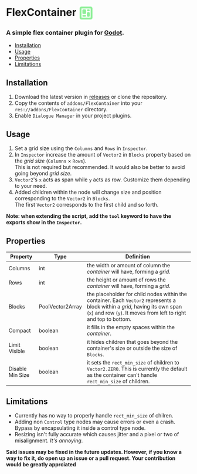 # FlexContainer <img align="center" alt="icon" width="40px" src="https://github.com/Nif-kun/godot-flex-container/blob/main/addons/FlexContainer/res/icon.svg" />
### A simple flex container plugin for <a href="https://godotengine.org">Godot</a>.
 
* <a href="#installation">Installation</a></li>
* <a href="#usage">Usage</a></li>
* <a href="#properties">Properties</a></li>
* <a href="#limitations">Limitations</a></li>


## <a name="installation">Installation</a>
1. Download the latest version in <a href="https://github.com/Nif-kun/godot-flex-container/releases">releases</a> or clone the repository.
2. Copy the contents of `addons/FlexContainer` into your `res://addons/FlexContainer` directory.
3. Enable `Dialogue Manager` in your project plugins.


## <a name="usage">Usage</a>
1. Set a grid size using the `Columns` and `Rows` in `Inspector`.
2. In `Inspector` increase the amount of `Vector2` in `Blocks` property based on the *grid size* (`Columns` × `Rows`). 
<br /> This is not required but recommended. It would also be better to avoid going beyond *grid size*.
3. `Vector2`'s `x` acts as span while `y` acts as row. Customize them depending to your need.
4. Added children within the node will change size and position corresponding to the `Vector2` in `Blocks`. 
<br />The first `Vector2` corresponds to the first child and so forth.

**Note: when extending the script, add the `tool` keyword to have the exports show in the `Inspector`.**

## <a name="properties">Properties</a>
Property         | Type             | Definition
---------------- | ---------------- | -------------
Columns          | int              | the width or amount of column the *container* will have, forming a *grid*.
Rows             | int              | the height or amount of rows the *container* will have, forming a *grid*.
Blocks           | PoolVector2Array |the placeholder for child nodes within the container. Each `Vector2` represents a block within a *grid*, having its own span (`x`) and row (`y`). It moves from left to right and top to bottom.
Compact          | boolean          | it fills in the empty spaces within the *container*.
Limit Visible    | boolean          | it hides children that goes beyond the container's size or outside the size of `Blocks`.
Disable Min Size | boolean          | it sets the `rect_min_size` of children to `Vector2.ZERO`. This is currently the default as the container can't handle `rect_min_size` of children.


## <a name="Issues">Limitations</a>
* Currently has no way to properly handle `rect_min_size` of chilren.
* Adding non `Control` type nodes may cause errors or even a crash. Bypass by encapsulating it inside a control type node.
* Resizing isn't fully accurate which causes jitter and a pixel or two of misalignment. *It's annoying*.

**Said issues may be fixed in the future updates. However, if you know a way to fix it, do open up an issue or a pull request. Your contribution would be greatly apprciated**

